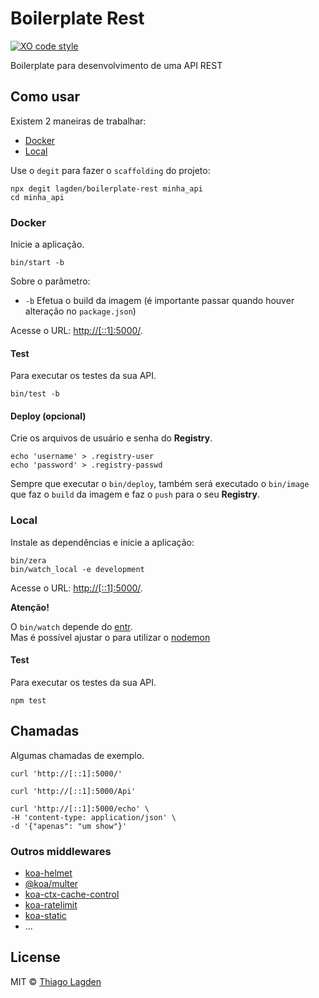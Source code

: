 # Boilerplate Rest

[![XO code style][xo-img]][xo]

[xo-img]:        https://img.shields.io/badge/code_style-XO-5ed9c7.svg
[xo]:            https://github.com/sindresorhus/xo


Boilerplate para desenvolvimento de uma API REST


## Como usar

Existem 2 maneiras de trabalhar:

- [Docker](#docker)
- [Local](#local)


Use o `degit` para fazer o `scaffolding` do projeto:

```shell
npx degit lagden/boilerplate-rest minha_api
cd minha_api
```


### Docker

Inicie a aplicação.

```shell
bin/start -b
```

Sobre o parâmetro:

 - `-b` Efetua o build da imagem (é importante passar quando houver alteração no `package.json`)


Acesse o URL: [http://[::1]:5000/](http://[::1]:5000/).


#### Test

Para executar os testes da sua API.

```shell
bin/test -b
```

#### Deploy (opcional)

Crie os arquivos de usuário e senha do **Registry**.

```shell
echo 'username' > .registry-user
echo 'password' > .registry-passwd
```

Sempre que executar o `bin/deploy`, também será executado o `bin/image` que faz o `build` da imagem e faz o `push` para o seu **Registry**.


### Local

Instale as dependências e inicie a aplicação:

```shell
bin/zera
bin/watch_local -e development
```

Acesse o URL: [http://[::1]:5000/](http://[::1]:5000/).


**Atenção!**

O `bin/watch` depende do [entr](https://github.com/eradman/entr).  
Mas é possível ajustar o para utilizar o [nodemon](https://github.com/remy/nodemon)


#### Test

Para executar os testes da sua API.

```shell
npm test
```


## Chamadas

Algumas chamadas de exemplo.


```shell
curl 'http://[::1]:5000/'
```

```shell
curl 'http://[::1]:5000/Api'
```

```shell
curl 'http://[::1]:5000/echo' \
-H 'content-type: application/json' \
-d '{"apenas": "um show"}'
```


### Outros middlewares

- [koa-helmet](https://github.com/venables/koa-helmet)
- [@koa/multer](https://github.com/koajs/multer)
- [koa-ctx-cache-control](https://github.com/koajs/ctx-cache-control)
- [koa-ratelimit](https://github.com/koajs/ratelimit)
- [koa-static](https://github.com/koajs/static)
- ...


## License

MIT © [Thiago Lagden](https://github.com/lagden)
